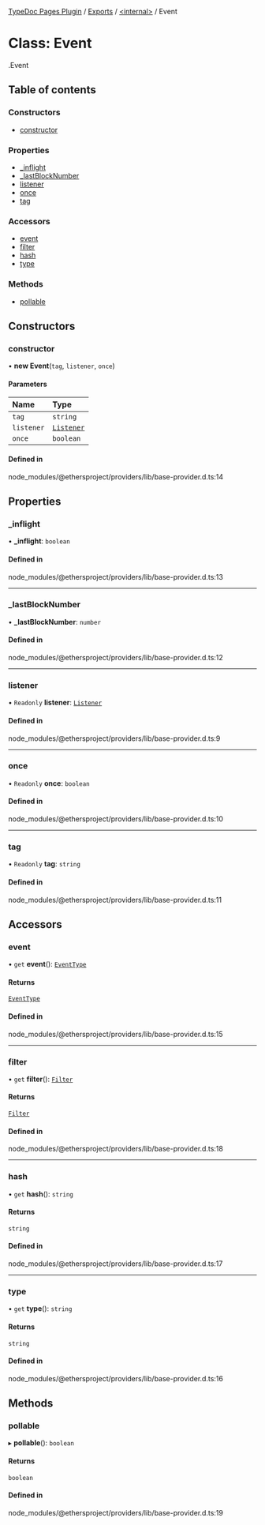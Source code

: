 [TypeDoc Pages Plugin](../README.md) / [Exports](../modules.md) / [<internal\>](../modules/internal_.md) / Event

# Class: Event

[<internal>](../modules/internal_.md).Event

## Table of contents

### Constructors

- [constructor](internal_.Event.md#constructor)

### Properties

- [\_inflight](internal_.Event.md#_inflight)
- [\_lastBlockNumber](internal_.Event.md#_lastblocknumber)
- [listener](internal_.Event.md#listener)
- [once](internal_.Event.md#once)
- [tag](internal_.Event.md#tag)

### Accessors

- [event](internal_.Event.md#event)
- [filter](internal_.Event.md#filter)
- [hash](internal_.Event.md#hash)
- [type](internal_.Event.md#type)

### Methods

- [pollable](internal_.Event.md#pollable)

## Constructors

### constructor

• **new Event**(`tag`, `listener`, `once`)

#### Parameters

| Name | Type |
| :------ | :------ |
| `tag` | `string` |
| `listener` | [`Listener`](../modules/internal_.md#listener) |
| `once` | `boolean` |

#### Defined in

node_modules/@ethersproject/providers/lib/base-provider.d.ts:14

## Properties

### \_inflight

• **\_inflight**: `boolean`

#### Defined in

node_modules/@ethersproject/providers/lib/base-provider.d.ts:13

___

### \_lastBlockNumber

• **\_lastBlockNumber**: `number`

#### Defined in

node_modules/@ethersproject/providers/lib/base-provider.d.ts:12

___

### listener

• `Readonly` **listener**: [`Listener`](../modules/internal_.md#listener)

#### Defined in

node_modules/@ethersproject/providers/lib/base-provider.d.ts:9

___

### once

• `Readonly` **once**: `boolean`

#### Defined in

node_modules/@ethersproject/providers/lib/base-provider.d.ts:10

___

### tag

• `Readonly` **tag**: `string`

#### Defined in

node_modules/@ethersproject/providers/lib/base-provider.d.ts:11

## Accessors

### event

• `get` **event**(): [`EventType`](../modules/internal_.md#eventtype)

#### Returns

[`EventType`](../modules/internal_.md#eventtype)

#### Defined in

node_modules/@ethersproject/providers/lib/base-provider.d.ts:15

___

### filter

• `get` **filter**(): [`Filter`](../interfaces/internal_.Filter.md)

#### Returns

[`Filter`](../interfaces/internal_.Filter.md)

#### Defined in

node_modules/@ethersproject/providers/lib/base-provider.d.ts:18

___

### hash

• `get` **hash**(): `string`

#### Returns

`string`

#### Defined in

node_modules/@ethersproject/providers/lib/base-provider.d.ts:17

___

### type

• `get` **type**(): `string`

#### Returns

`string`

#### Defined in

node_modules/@ethersproject/providers/lib/base-provider.d.ts:16

## Methods

### pollable

▸ **pollable**(): `boolean`

#### Returns

`boolean`

#### Defined in

node_modules/@ethersproject/providers/lib/base-provider.d.ts:19
